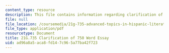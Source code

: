```yaml
---
content_type: resource
description: This file contains information regarding clarification of 750 word essay.
file: null
file_location: /coursemedia/21g-735-advanced-topics-in-hispanic-literature-and-film-the-films-of-luis-bunuel-fall-2013/ad96a8a5aca8fd147c965a77ba42f723_MIT21G_735F13_essay_clari.pdf
file_type: application/pdf
resourcetype: Document
title: 21G.735 Clarification of 750 Word Essay
uid: ad96a8a5-aca8-fd14-7c96-5a77ba42f723
---
```

